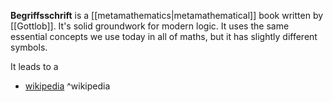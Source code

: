 **Begriffsschrift** is a [[metamathematics|metamathematical]] book written by [[Gottlob]].
It's solid groundwork for modern logic. It uses the same essential concepts we use today in all of maths, but it has slightly different symbols.

It leads to a 

- [wikipedia](https://en.wikipedia.org/wiki/Begriffsschrift) ^wikipedia